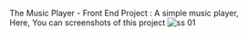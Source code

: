The Music Player - Front End Project : A simple music player, <br/>
Here, You can screenshots of this project
![ss 01]([image_url](https://github.com/mohitrajputt/The-Music-Player/blob/4a4149625a0c2b096185f6cc5918acc3fa47d24e/ss/ss-02.jpeg)https://github.com/mohitrajputt/The-Music-Player/blob/4a4149625a0c2b096185f6cc5918acc3fa47d24e/ss/ss-02.jpeg)
